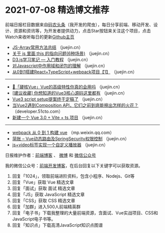 # 2021-07-08 精选博文推荐

前端日报栏目数据来自[码农头条](http://hao.caibaojian.com.cn/)（我开发的爬虫），每日分享前端、移动开发、设计、资源和资讯等，为开发者提供动力，点击Star按钮来关注这个项目，点击Watch来收听每日的更新[Github主页](https://github.com/kujian/frontendDaily)
* [JS-Array常用方法总结](https://juejin.cn/post/6982105469531717669) （juejin.cn）
* [关于 js 里面 this 的指向问题(6种场景)](https://juejin.cn/post/6982095580000419847) （juejin.cn）
* [D3.js学习笔记 — 入门教程](https://juejin.cn/post/6982089492991574047) （juejin.cn）
* [对Javascript中作用域和闭包的理解](https://juejin.cn/post/6982074094623653924) （juejin.cn）
* [从0到1搭建React+TypeScript+webpack项目【1】](https://juejin.cn/post/6982067002194001957) （juejin.cn）

***
* [🌵「硬核Vue」Vue的高级特性你真的会用吗](https://juejin.cn/post/6982041650402951198) （juejin.cn）
* [[建议收藏] 你想知道的Vue3核心源码这里都有](https://juejin.cn/post/6982004709145968677) （juejin.cn）
* [Vue3 script setup提案终于定稿了](https://juejin.cn/post/6981991469036863501) （juejin.cn）
* [当Vue2遇到Composition API，它们之前到底能擦出怎样的火花？](https://developer.51cto.com/art/202107/670933.htm) （developer.51cto.com）
* [新建一个 Vue 3.0 + Vite + ts 项目](https://juejin.cn/post/6981990666133995551) （juejin.cn）

***
* [webpack 从 0 到 1 构建 vue](https://mp.weixin.qq.com/s?__biz=MjM5ODc5ODgyMw==&mid=2653585792&idx=1&sn=0693c9d5d1028fa7de00eeff93ea0007) （mp.weixin.qq.com）
* [简账 &#8211; Vue动态路由及SpringSecurity权限控制](https://juejin.cn/post/6981819964336373768) （juejin.cn）
* [js+video标签实现一个自定义播放器](https://juejin.cn/post/6982120553247146021) （juejin.cn）

日报维护作者：[前端博客](http://caibaojian.com.cn/) 、 [微博](http://weibo.com/kujian) 和 [微信公众号](https://open.weixin.qq.com/qr/code?username=caibaojian_com)

我的微信公众号：[前端开发博客](https://open.weixin.qq.com/qr/code?username=caibaojian_com)，在后台回复以下关键字可以获取资源。

1. 回复「1024」，领取前端进阶资料，包含小程序、Nodejs、Git等
2. 回复「Vue」获取 Vue 精选文章
3. 回复「面试」获取 面试 精选文章
4. 回复「JS」获取 JavaScript 精选文章
5. 回复「CSS」获取 CSS 精选文章
6. 回复「加群」进入500人前端精英群
7. 回复「电子书」下载我整理的大量前端资源，含面试、Vue实战项目、CSS和JavaScript电子书等。
8. 回复「知识点」下载高清JavaScript知识点图谱